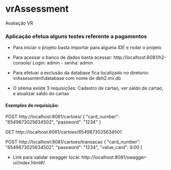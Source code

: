 # vrAssessment
Avaliação VR

### Aplicação efetua alguns testes referente a pagamentos

- Para iniciar o projeto basta importar para alguma IDE e rodar o projeto

- Para acessar o banco de dados basta acessar: http://localhost:8081/h2-console/
Login: admin - senha: admin
- Para efetuar a exclusão da database fica localizado no diretorio: vrAssessment\database
  com nome de dbh2.mv.db
- O sitema existe 3 requisições: Cadastro de cartao, ver saldo de cartao, e atualizar saldo do cartao

#### Exemplos de requisição:
POST
http://localhost:8081/cartoes/
{
"card_number": "6549873025634502",
"password": "1234"
}

GET
http://localhost:8081/cartoes/6549873025634501

POST
http://localhost:8081/cartoes/transacao
{
"card_number": "6549873025634502",
"password": "1234",
"value_card": 9.00
}

- Link para validar swagger local: http://localhost:8081/swagger-ui/index.html#/

